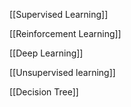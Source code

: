 [[Supervised Learning]]

[[Reinforcement Learning]]

[[Deep Learning]]

[[Unsupervised learning]]

[[Decision Tree]]